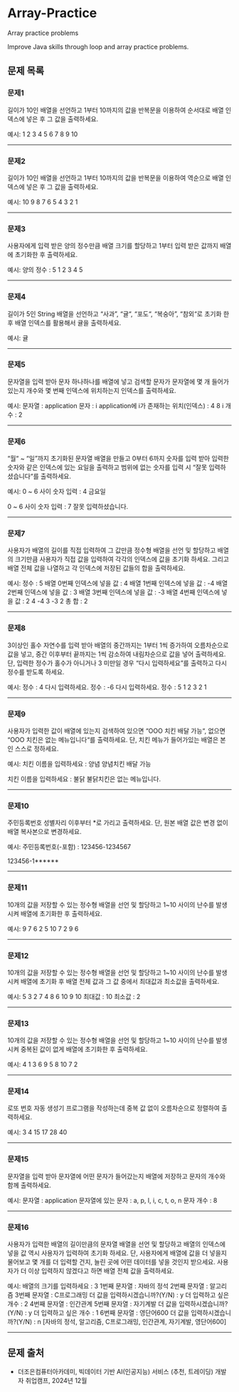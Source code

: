 # Array-Practice

Array practice problems

Improve Java skills through loop and array practice problems.

## 문제 목록

### 문제1
길이가 10인 배열을 선언하고 1부터 10까지의 값을 반복문을 이용하여 순서대로 배열 인덱스에 넣은 후 그 값을 출력하세요.

예시:
1 2 3 4 5 6 7 8 9 10

---

### 문제2
길이가 10인 배열을 선언하고 1부터 10까지의 값을 반복문을 이용하여 역순으로 배열 인덱스에 넣은 후 그 값을 출력하세요.

예시:
10 9 8 7 6 5 4 3 2 1

---

### 문제3
사용자에게 입력 받은 양의 정수만큼 배열 크기를 할당하고 1부터 입력 받은 값까지 배열에 초기화한 후 출력하세요.

예시:
양의 정수 : 5
1 2 3 4 5

---

### 문제4
길이가 5인 String 배열을 선언하고 “사과”, “귤“, “포도“, “복숭아”, “참외“로 초기화 한 후 배열 인덱스를 활용해서 귤을 출력하세요.

예시:
귤

---

### 문제5
문자열을 입력 받아 문자 하나하나를 배열에 넣고 검색할 문자가 문자열에 몇 개 들어가 있는지 개수와 몇 번째 인덱스에 위치하는지 인덱스를 출력하세요.

예시:
문자열 : application
문자 : i
application에 i가 존재하는 위치(인덱스) : 4 8
i 개수 : 2

---

### 문제6
“월“ ~ “일”까지 초기화된 문자열 배열을 만들고 0부터 6까지 숫자를 입력 받아 입력한 숫자와 같은 인덱스에 있는 요일을 출력하고 범위에 없는 숫자를 입력 시 “잘못 입력하셨습니다“를 출력하세요.

예시:
0 ~ 6 사이 숫자 입력 : 4
금요일

0 ~ 6 사이 숫자 입력 : 7 
잘못 입력하셨습니다.

---

### 문제7
사용자가 배열의 길이를 직접 입력하여 그 값만큼 정수형 배열을 선언 및 할당하고 배열의 크기만큼 사용자가 직접 값을 입력하여 각각의 인덱스에 값을 초기화 하세요. 그리고 배열 전체 값을 나열하고 각 인덱스에 저장된 값들의 합을 출력하세요.

예시:
정수 : 5
배열 0번째 인덱스에 넣을 값 : 4
배열 1번째 인덱스에 넣을 값 : -4
배열 2번째 인덱스에 넣을 값 : 3
배열 3번째 인덱스에 넣을 값 : -3
배열 4번째 인덱스에 넣을 값 : 2
4 -4 3 -3 2
총 합 : 2

---

### 문제8
3이상인 홀수 자연수를 입력 받아 배열의 중간까지는 1부터 1씩 증가하여 오름차순으로 값을 넣고, 중간 이후부터 끝까지는 1씩 감소하여 내림차순으로 값을 넣어 출력하세요. 단, 입력한 정수가 홀수가 아니거나 3 미만일 경우 “다시 입력하세요”를 출력하고 다시 정수를 받도록 하세요.

예시:
정수 : 4
다시 입력하세요.
정수 : -6
다시 입력하세요.
정수 : 5
1 2 3 2 1

---

### 문제9
사용자가 입력한 값이 배열에 있는지 검색하여 있으면 “OOO 치킨 배달 가능“, 없으면 “OOO 치킨은 없는 메뉴입니다“를 출력하세요. 단, 치킨 메뉴가 들어가있는 배열은 본인 스스로 정하세요.

예시:
치킨 이름을 입력하세요 : 양념
양념치킨 배달 가능

치킨 이름을 입력하세요 : 불닭 
불닭치킨은 없는 메뉴입니다.

---

### 문제10
주민등록번호 성별자리 이후부터 *로 가리고 출력하세요. 단, 원본 배열 값은 변경 없이 배열 복사본으로 변경하세요.

예시:
주민등록번호(-포함) : 123456-1234567

123456-1******

---

### 문제11
10개의 값을 저장할 수 있는 정수형 배열을 선언 및 할당하고 1~10 사이의 난수를 발생시켜 배열에 초기화한 후 출력하세요.

예시:
9 7 6 2 5 10 7 2 9 6

---

### 문제12
10개의 값을 저장할 수 있는 정수형 배열을 선언 및 할당하고 1~10 사이의 난수를 발생시켜 배열에 초기화 후 배열 전체 값과 그 값 중에서 최대값과 최소값을 출력하세요.

예시:
5 3 2 7 4 8 6 10 9 10
최대값 : 10
최소값 : 2

---

### 문제13
10개의 값을 저장할 수 있는 정수형 배열을 선언 및 할당하고 1~10 사이의 난수를 발생시켜 중복된 값이 없게 배열에 초기화한 후 출력하세요.

예시:
4 1 3 6 9 5 8 10 7 2

---

### 문제14
로또 번호 자동 생성기 프로그램을 작성하는데 중복 값 없이 오름차순으로 정렬하여 출력하세요.

예시:
3 4 15 17 28 40

---

### 문제15
문자열을 입력 받아 문자열에 어떤 문자가 들어갔는지 배열에 저장하고 문자의 개수와 함께 출력하세요.

예시:
문자열 : application
문자열에 있는 문자 : a, p, l, i, c, t, o, n
문자 개수 : 8

---

### 문제16
사용자가 입력한 배열의 길이만큼의 문자열 배열을 선언 및 할당하고 배열의 인덱스에 넣을 값 역시 사용자가 입력하여 초기화 하세요. 단, 사용자에게 배열에 값을 더 넣을지 물어보고 몇 개를 더 입력할 건지, 늘린 곳에 어떤 데이터를 넣을 것인지 받으세요. 사용자가 더 이상 입력하지 않겠다고 하면 배열 전체 값을 출력하세요.

예시:
배열의 크기를 입력하세요 : 3
1번째 문자열 : 자바의 정석
2번째 문자열 : 알고리즘
3번째 문자열 : C프로그래밍
더 값을 입력하시겠습니까?(Y/N) : y
더 입력하고 싶은 개수 : 2
4번째 문자열 : 인간관계
5번째 문자열 : 자기계발
더 값을 입력하시겠습니까?(Y/N) : y
더 입력하고 싶은 개수 : 1
6번째 문자열 : 영단어600
더 값을 입력하시겠습니까?(Y/N) : n
[자바의 정석, 알고리즘, C프로그래밍, 인간관계, 자기계발, 영단어600]


<hr/>

## 문제 출처

- 더조은컴퓨터아카데미, 빅데이터 기반 AI(인공지능) 서비스 (추천, 트레이딩) 개발자 취업캠프, 2024년 12월
